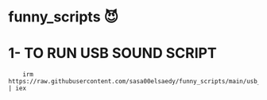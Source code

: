 # funny_scripts 😈
# 1- TO RUN USB SOUND SCRIPT
        irm https://raw.githubusercontent.com/sasa00elsaedy/funny_scripts/main/usb_a_c.ps1 | iex
        
